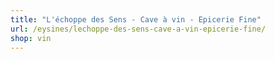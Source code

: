 ```yaml
---
title: "L'échoppe des Sens - Cave à vin - Epicerie Fine"
url: /eysines/lechoppe-des-sens-cave-a-vin-epicerie-fine/
shop: vin
---
```

